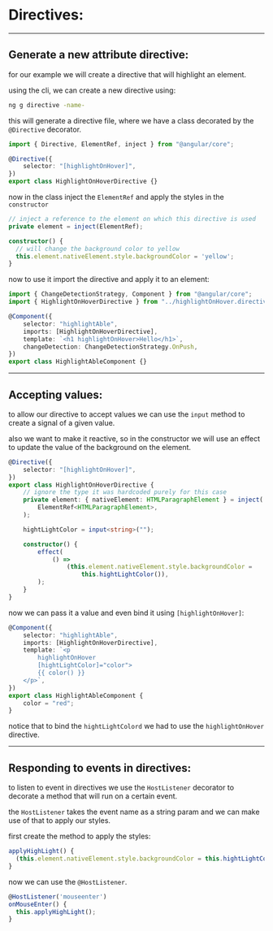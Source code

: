 <!-- @format -->

# Directives:

---

## Generate a new attribute directive:

for our example we will create a directive that will highlight an element.

using the cli, we can create a new directive using:

```bash
ng g directive -name-
```

this will generate a directive file, where we have a class decorated by the `@Directive` decorator.

```typescript
import { Directive, ElementRef, inject } from "@angular/core";

@Directive({
	selector: "[highlightOnHover]",
})
export class HighlightOnHoverDirective {}
```

now in the class inject the `ElementRef` and apply the styles in the `constructor`

```typescript
// inject a reference to the element on which this directive is used
private element = inject(ElementRef);

constructor() {
  // will change the background color to yellow
  this.element.nativeElement.style.backgroundColor = 'yellow';
}
```

now to use it import the directive and apply it to an element:

```typescript
import { ChangeDetectionStrategy, Component } from "@angular/core";
import { HighlightOnHoverDirective } from "../highlightOnHover.directive";

@Component({
	selector: "highlightAble",
	imports: [HighlightOnHoverDirective],
	template: `<h1 highlightOnHover>Hello</h1>`,
	changeDetection: ChangeDetectionStrategy.OnPush,
})
export class HighlightAbleComponent {}
```

---

## Accepting values:

to allow our directive to accept values we can use the `input` method to create a signal of a given value.

also we want to make it reactive, so in the constructor we will use an effect to update the value of the background on the element.

```typescript
@Directive({
	selector: "[highlightOnHover]",
})
export class HighlightOnHoverDirective {
	// ignore the type it was hardcoded purely for this case
	private element: { nativeElement: HTMLParagraphElement } = inject(
		ElementRef<HTMLParagraphElement>,
	);

	hightLightColor = input<string>("");

	constructor() {
		effect(
			() =>
				(this.element.nativeElement.style.backgroundColor =
					this.hightLightColor()),
		);
	}
}
```

now we can pass it a value and even bind it using `[highlightOnHover]`:

```typescript
@Component({
	selector: "highlightAble",
	imports: [HighlightOnHoverDirective],
	template: `<p
		highlightOnHover
		[hightLightColor]="color">
		{{ color() }}
	</p>`,
})
export class HighlightAbleComponent {
	color = "red";
}
```

notice that to bind the `hightLightColord` we had to use the `highlightOnHover` directive.

---

## Responding to events in directives:

to listen to event in directives we use the `HostListener` decorator to decorate a method that will run on a certain event.

the `HostListener` takes the event name as a string param and we can make use of that to apply our styles.

first create the method to apply the styles:

```typescript
applyHighLight() {
  (this.element.nativeElement.style.backgroundColor = this.hightLightColor())
}
```

now we can use the `@HostListener`.

```typescript
@HostListener('mouseenter')
onMouseEnter() {
  this.applyHighLight();
}
```
